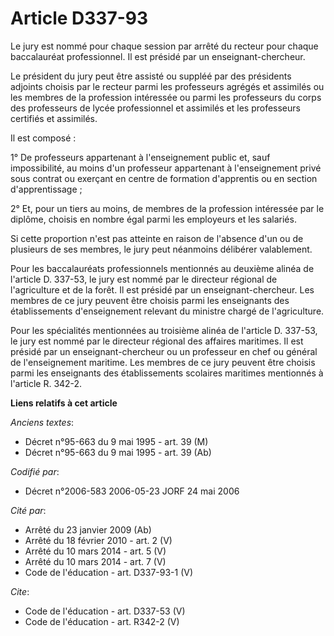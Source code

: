 # Article D337-93

Le jury est nommé pour chaque session par arrêté du recteur pour chaque baccalauréat professionnel. Il est présidé par un
enseignant-chercheur.

Le président du jury peut être assisté ou suppléé par des présidents adjoints choisis par le recteur parmi les professeurs
agrégés et assimilés ou les membres de la profession intéressée ou parmi les professeurs du corps des professeurs de lycée
professionnel et assimilés et les professeurs certifiés et assimilés.

Il est composé :

1° De professeurs appartenant à l'enseignement public et, sauf impossibilité, au moins d'un professeur appartenant à
l'enseignement privé sous contrat ou exerçant en centre de formation d'apprentis ou en section d'apprentissage ;

2° Et, pour un tiers au moins, de membres de la profession intéressée par le diplôme, choisis en nombre égal parmi les
employeurs et les salariés.

Si cette proportion n'est pas atteinte en raison de l'absence d'un ou de plusieurs de ses membres, le jury peut néanmoins
délibérer valablement.

Pour les baccalauréats professionnels mentionnés au deuxième alinéa de l'article D. 337-53, le jury est nommé par le
directeur régional de l'agriculture et de la forêt. Il est présidé par un enseignant-chercheur. Les membres de ce jury
peuvent être choisis parmi les enseignants des établissements d'enseignement relevant du ministre chargé de l'agriculture.

Pour les spécialités mentionnées au troisième alinéa de l'article D. 337-53, le jury est nommé par le directeur régional des
affaires maritimes. Il est présidé par un enseignant-chercheur ou un professeur en chef ou général de l'enseignement
maritime. Les membres de ce jury peuvent être choisis parmi les enseignants des établissements scolaires maritimes mentionnés
à l'article R. 342-2.

**Liens relatifs à cet article**

_Anciens textes_:

  - Décret n°95-663 du 9 mai 1995 - art. 39 (M)
  - Décret n°95-663 du 9 mai 1995 - art. 39 (Ab)

_Codifié par_:

  - Décret n°2006-583 2006-05-23 JORF 24 mai 2006

_Cité par_:

  - Arrêté du 23 janvier 2009 (Ab)
  - Arrêté du 18 février 2010 - art. 2 (V)
  - Arrêté du 10 mars 2014 - art. 5 (V)
  - Arrêté du 10 mars 2014 - art. 7 (V)
  - Code de l'éducation - art. D337-93-1 (V)

_Cite_:

  - Code de l'éducation - art. D337-53 (V)
  - Code de l'éducation - art. R342-2 (V)
